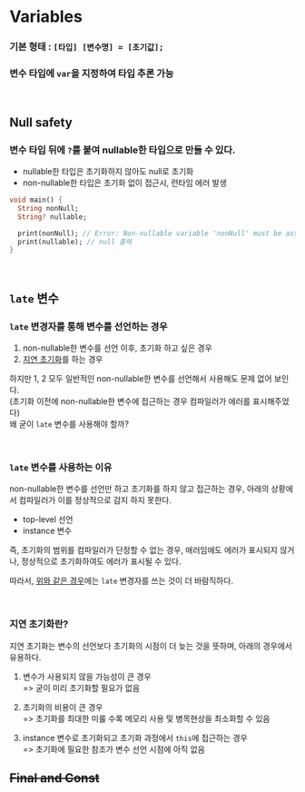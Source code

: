 # Variables

### 기본 형태 : `[타입] [변수명] = [초기값];`

### 변수 타입에 `var`을 지정하여 타입 추론 가능

<br/>

## Null safety

### 변수 타입 뒤에 `?`를 붙여 nullable한 타입으로 만들 수 있다.
- nullable한 타입은 초기화하지 않아도 null로 초기화
- non-nullable한 타입은 초기화 없이 접근시, 런타임 에러 발생
```dart
void main() {
  String nonNull;
  String? nullable;

  print(nonNull); // Error: Non-nullable variable 'nonNull' must be assigned before it can be used.
  print(nullable); // null 출력
}
```

<br/>

## `late` 변수
### `late` 변경자를 통해 변수를 선언하는 경우
1. non-nullable한 변수를 선언 이후, 초기화 하고 싶은 경우
2. [지연 초기화](#지연-초기화란)를 하는 경우  

하지만 1, 2 모두 일반적인 non-nullable한 변수를 선언해서 사용해도 문제 없어 보인다.  
(초기화 이전에 non-nullable한 변수에 접근하는 경우 컴파일러가 에러를 표시해주었다)  
왜 굳이 `late` 변수를 사용해야 할까?

<br/>

### `late` 변수를 사용하는 이유
non-nullable한 변수를 선언만 하고 초기화를 하지 않고 접근하는 경우, 아래의 상황에서 컴파일러가 이를 정상적으로 감지 하지 못한다.
- top-level 선언
- instance 변수

즉, 초기화의 범위를 컴파일러가 단정할 수 없는 경우, 애러임에도 에러가 표시되지 않거나, 정상적으로 초기화하여도 에러가 표시될 수 있다.  

따라서, [위와 같은 경우](#late-변경자를-통해-변수를-선언하는-경우)에는 `late` 변경자를 쓰는 것이 더 바람직하다.

<br/>

### 지연 초기화란?
지연 초기화는 변수의 선언보다 초기화의 시점이 더 늦는 것을 뜻하며, 아래의 경우에서 유용하다.
1. 변수가 사용되지 않을 가능성이 큰 경우  
    => 굳이 미리 초기화할 필요가 없음

2. 초기화의 비용이 큰 경우  
    => 초기화를 최대한 미룰 수록 메모리 사용 및 병목현상을 최소화할 수 있음

3. instance 변수로 초기화되고 초기화 과정에서 `this`에 접근하는 경우  
    => 초기화에 필요한 참조가 변수 선언 시점에 아직 없음


## ~~Final and Const~~